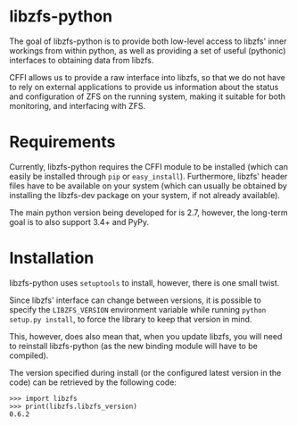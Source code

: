 libzfs-python
=============

The goal of libzfs-python is to provide both low-level access to libzfs' inner workings from within python, as well as providing a set of useful (pythonic) interfaces to obtaining data from libzfs.

CFFI allows us to provide a raw interface into libzfs, so that we do not have to rely on external applications to provide us information about the status and configuration of ZFS on the running system, making it suitable for both monitoring, and interfacing with ZFS.


Requirements
============

Currently, libzfs-python requires the CFFI module to be installed (which can easily be installed through ``pip`` or ``easy_install``). Furthermore, libzfs' header files have to be available on your system (which can usually be obtained by installing the libzfs-dev package on your system, if not already available).

The main python version being developed for is 2.7, however, the long-term goal is to also support 3.4+ and PyPy.

Installation
============

libzfs-python uses ``setuptools`` to install, however, there is one small twist.

Since libzfs' interface can change between versions, it is possible to specify the ``LIBZFS_VERSION`` environment variable while running ``python setup.py install``, to force the library to keep that version in mind.

This, however, does also mean that, when you update libzfs, you will need to reinstall libzfs-python (as the new binding module will have to be compiled).

The version specified during install (or the configured latest version in the code) can be retrieved by the following code:

````
>>> import libzfs
>>> print(libzfs.libzfs_version)
0.6.2
````
